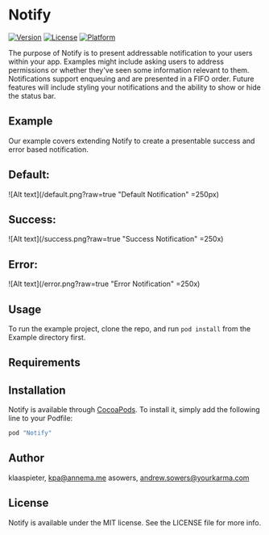 # Notify

[![Version](https://img.shields.io/cocoapods/v/Notify.svg?style=flat)](http://cocoapods.org/pods/Notify)
[![License](https://img.shields.io/cocoapods/l/Notify.svg?style=flat)](http://cocoapods.org/pods/Notify)
[![Platform](https://img.shields.io/cocoapods/p/Notify.svg?style=flat)](http://cocoapods.org/pods/Notify)

The purpose of Notify is to present addressable notification to your users within your app.
Examples might include asking users to address permissions or whether they've seen some information relevant to them.
Notifications support enqueuing and are presented in a FIFO order.
Future features will include styling your notifications and the ability to show or hide the status bar.

## Example
Our example covers extending Notify to create a presentable success and error based notification.

## Default:

![Alt text](/default.png?raw=true "Default Notification" =250px)

## Success:

![Alt text](/success.png?raw=true "Success Notification" =250x)

## Error:

![Alt text](/error.png?raw=true "Error Notification" =250x)

## Usage

To run the example project, clone the repo, and run `pod install` from the Example directory first.

## Requirements

## Installation

Notify is available through [CocoaPods](http://cocoapods.org). To install
it, simply add the following line to your Podfile:

```ruby
pod "Notify"
```

## Author

klaaspieter, kpa@annema.me
asowers, andrew.sowers@yourkarma.com

## License

Notify is available under the MIT license. See the LICENSE file for more info.
